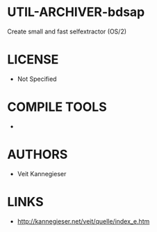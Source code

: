 # UTIL-ARCHIVER-bdsap
Create small and fast selfextractor (OS/2)

LICENSE
===============
* Not Specified

COMPILE TOOLS
===============
* 
 
AUTHORS
===============
* Veit Kannegieser

LINKS
===============
* http://kannegieser.net/veit/quelle/index_e.htm
